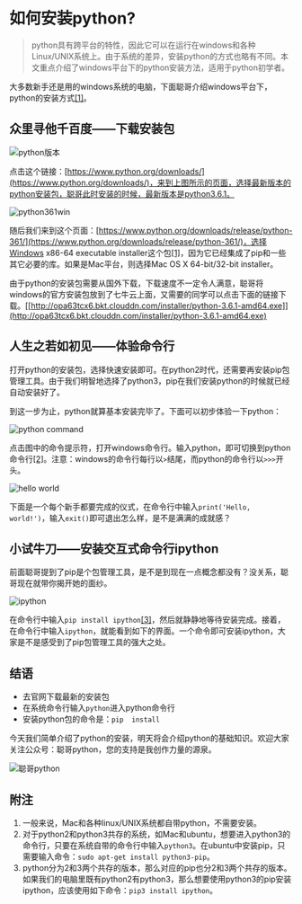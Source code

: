 # 如何安装python?

> python具有跨平台的特性，因此它可以在运行在windows和各种Linux/UNIX系统上。由于系统的差异，安装python的方式也略有不同。本文重点介绍了windows平台下的python安装方法，适用于python初学者。

大多数新手还是用的windows系统的电脑，下面聪哥介绍windows平台下，python的安装方式[[1]](附注)。

## 众里寻他千百度——下载安装包

![python版本](http://opa63tcx6.bkt.clouddn.com/pictures/python361%E5%AE%89%E8%A3%85%E5%8C%85.png)

点击这个链接：[https://www.python.org/downloads/](https://www.python.org/downloads/)，来到上图所示的页面，选择最新版本的python安装包，聪哥此时安装的时候，最新版本是python3.6.1。

![python361win](http://opa63tcx6.bkt.clouddn.com/pictures/python361win.png)

随后我们来到这个页面：[https://www.python.org/downloads/release/python-361/](https://www.python.org/downloads/release/python-361/)，选择Windows x86-64 executable installer这个包[[1]](参考资料)，因为它已经集成了pip和一些其它必要的库。如果是Mac平台，则选择Mac OS X 64-bit/32-bit installer。

由于python的安装包需要从国外下载，下载速度不一定令人满意，聪哥将windows的官方安装包放到了七牛云上面，又需要的同学可以点击下面的链接下载。[[http://opa63tcx6.bkt.clouddn.com/installer/python-3.6.1-amd64.exe]](http://opa63tcx6.bkt.clouddn.com/installer/python-3.6.1-amd64.exe)

## 人生之若如初见——体验命令行

打开python的安装包，选择快速安装即可。在python2时代，还需要再安装pip包管理工具。由于我们明智地选择了python3，pip在我们安装python的时候就已经自动安装好了。

到这一步为止，python就算基本安装完毕了。下面可以初步体验一下python：

![python command](http://opa63tcx6.bkt.clouddn.com/pictures/open_command.jpg)

点击图中的命令提示符，打开windows命令行。输入python，即可切换到python命令行[[2]](附注)。注意：windows的命令行每行以`>`结尾，而python的命令行以`>>>`开头。

![hello world](http://opa63tcx6.bkt.clouddn.com/pictures/helloworld.png)



下面是一个每个新手都要完成的仪式，在命令行中输入`print('Hello, world!')`，输入`exit()`即可退出怎么样，是不是满满的成就感？

## 小试牛刀——安装交互式命令行ipython

前面聪哥提到了pip是个包管理工具，是不是到现在一点概念都没有？没关系，聪哥现在就带你揭开她的面纱。

![ipython](http://opa63tcx6.bkt.clouddn.com/pictures/ipython.png)

在命令行中输入`pip install ipython`[[3]](附注)，然后就静静地等待安装完成。接着，在命令行中输入`ipython`，就能看到如下的界面。一个命令即可安装ipython，大家是不是感受到了pip包管理工具的强大之处。

## 结语

* 去官网下载最新的安装包
* 在系统命令行输入`python`进入python命令行
* 安装python包的命令是：`pip  install`

今天我们简单介绍了python的安装，明天将会介绍python的基础知识。欢迎大家关注公众号：聪哥python，您的支持是我创作力量的源泉。

![聪哥python](http://opa63tcx6.bkt.clouddn.com/qrcode%E8%81%AA%E5%93%A5python.jpg)



## 附注

1. 一般来说，Mac和各种linux/UNIX系统都自带python，不需要安装。
2. 对于python2和python3共存的系统，如Mac和ubuntu，想要进入python3的命令行，只要在系统自带的命令行中输入`python3`。在ubuntu中安装pip，只需要输入命令：`sudo apt-get install python3-pip`。
3. python分为2和3两个共存的版本，那么对应的pip也分2和3两个共存的版本。如果我们的电脑里既有python2有python3，那么想要使用python3的pip安装ipython，应该使用如下命令：`pip3 install ipython`。

